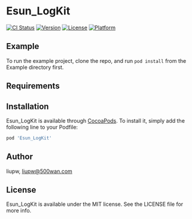 # Esun_LogKit

[![CI Status](https://img.shields.io/travis/liupw/Esun_LogKit.svg?style=flat)](https://travis-ci.org/liupw/Esun_LogKit)
[![Version](https://img.shields.io/cocoapods/v/Esun_LogKit.svg?style=flat)](https://cocoapods.org/pods/Esun_LogKit)
[![License](https://img.shields.io/cocoapods/l/Esun_LogKit.svg?style=flat)](https://cocoapods.org/pods/Esun_LogKit)
[![Platform](https://img.shields.io/cocoapods/p/Esun_LogKit.svg?style=flat)](https://cocoapods.org/pods/Esun_LogKit)

## Example

To run the example project, clone the repo, and run `pod install` from the Example directory first.

## Requirements

## Installation

Esun_LogKit is available through [CocoaPods](https://cocoapods.org). To install
it, simply add the following line to your Podfile:

```ruby
pod 'Esun_LogKit'
```

## Author

liupw, liupw@500wan.com

## License

Esun_LogKit is available under the MIT license. See the LICENSE file for more info.
